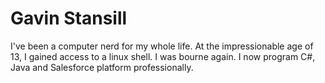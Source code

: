 # Gavin Stansill #
I've been a computer nerd for my whole life. At the impressionable age of 13, I gained access to a linux shell. I was bourne again. I now program C#, Java and Salesforce platform professionally.
